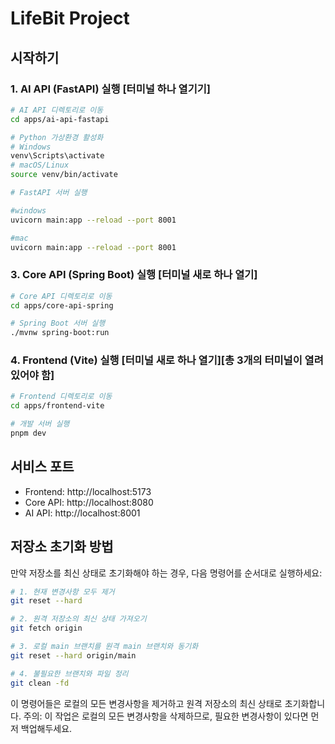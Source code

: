 # LifeBit Project

## 시작하기

### 1. AI API (FastAPI) 실행 [터미널 하나 열기기]
```bash
# AI API 디렉토리로 이동
cd apps/ai-api-fastapi

# Python 가상환경 활성화
# Windows
venv\Scripts\activate
# macOS/Linux
source venv/bin/activate

# FastAPI 서버 실행

#windows
uvicorn main:app --reload --port 8001

#mac
uvicorn main:app --reload --port 8001


```

### 3. Core API (Spring Boot) 실행 [터미널 새로 하나 열기]
```bash
# Core API 디렉토리로 이동
cd apps/core-api-spring

# Spring Boot 서버 실행
./mvnw spring-boot:run
```

### 4. Frontend (Vite) 실행 [터미널 새로 하나 열기][총 3개의 터미널이 열려 있어야 함]
```bash
# Frontend 디렉토리로 이동
cd apps/frontend-vite

# 개발 서버 실행
pnpm dev
```

## 서비스 포트
- Frontend: http://localhost:5173
- Core API: http://localhost:8080
- AI API: http://localhost:8001

## 저장소 초기화 방법

만약 저장소를 최신 상태로 초기화해야 하는 경우, 다음 명령어를 순서대로 실행하세요:

```bash
# 1. 현재 변경사항 모두 제거
git reset --hard

# 2. 원격 저장소의 최신 상태 가져오기
git fetch origin

# 3. 로컬 main 브랜치를 원격 main 브랜치와 동기화
git reset --hard origin/main

# 4. 불필요한 브랜치와 파일 정리
git clean -fd
```

이 명령어들은 로컬의 모든 변경사항을 제거하고 원격 저장소의 최신 상태로 초기화합니다.
주의: 이 작업은 로컬의 모든 변경사항을 삭제하므로, 필요한 변경사항이 있다면 먼저 백업해두세요. 